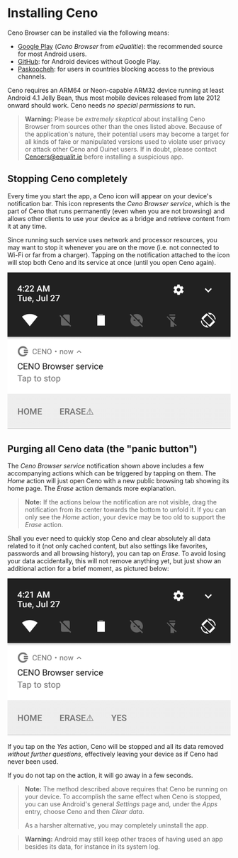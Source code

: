 # Installing Ceno

Ceno Browser can be installed via the following means:

- [Google Play][Ceno-gplay] (*Ceno Browser* from *eQualitie*): the recommended source for most Android users.
- [GitHub][Ceno-gh]: for Android devices without Google Play.
- [Paskoocheh][Ceno-pask]: for users in countries blocking access to the previous channels.

[Ceno-gplay]: https://play.google.com/store/apps/details?id=ie.equalit.Ceno
[Ceno-gh]: https://github.com/censorship-no/Ceno-browser/releases
[Ceno-pask]: https://paskoocheh.com/tools/124/android.html

Ceno requires an ARM64 or Neon-capable ARM32 device running at least Android 4.1 Jelly Bean, thus most mobile devices released from late 2012 onward should work.  Ceno needs *no special permissions* to run.

> **Warning:** Please be *extremely skeptical* about installing Ceno Browser from sources other than the ones listed above.  Because of the application's nature, their potential users may become a target for all kinds of fake or manipulated versions used to violate user privacy or attack other Ceno and Ouinet users.  If in doubt, please contact <Cenoers@equalit.ie> before installing a suspicious app.

## Stopping Ceno completely

Every time you start the app, a Ceno icon will appear on your device's notification bar.  This icon represents the *Ceno Browser service*, which is the part of Ceno that runs permanently (even when you are not browsing) and allows other clients to use your device as a bridge and retrieve content from it at any time.

Since running such service uses network and processor resources, you may want to stop it whenever you are on the move (i.e. not connected to Wi-Fi or far from a charger).  Tapping on the notification attached to the icon will stop both Ceno and its service at once (until you open Ceno again).

![Figure: Tap on the notification to stop the Ceno service](images/tap-stop.png)

## Purging all Ceno data (the "panic button")

The *Ceno Browser service* notification shown above includes a few accompanying actions which can be triggered by tapping on them.  The *Home* action will just open Ceno with a new public browsing tab showing its home page.  The *Erase* action demands more explanation.

> **Note:** If the actions below the notification are not visible, drag the notification from its center towards the bottom to unfold it.  If you can only see the *Home* action, your device may be too old to support the *Erase* action.

Shall you ever need to quickly stop Ceno and clear absolutely all data related to it (not only cached content, but also settings like favorites, passwords and all browsing history), you can tap on *Erase*.  To avoid losing your data accidentally, this will not remove anything yet, but just show an additional action for a brief moment, as pictured below:

![Figure: The last action stops Ceno and clears all its data](images/tap-purge.png)

If you tap on the *Yes* action, Ceno will be stopped and all its data removed *without further questions*, effectively leaving your device as if Ceno had never been used.

If you do not tap on the action, it will go away in a few seconds.

> **Note:** The method described above requires that Ceno be running on your device.  To accomplish the same effect when Ceno is stopped, you can use Android's general *Settings* page and, under the *Apps* entry, choose Ceno and then *Clear data*.
>
> As a harsher alternative, you may completely uninstall the app.

> **Warning:** Android may still keep other traces of having used an app besides its data, for instance in its system log.
